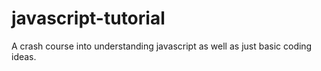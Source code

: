 # javascript-tutorial
A crash course into understanding javascript as well as just basic coding ideas.
